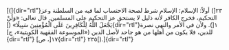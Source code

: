 [(]{dir="rtl"}٢٣[) أولاً: الإسلام؛ الإسلام شرط لصحة الاحتساب لما فيه من
السلطنة وعز التحكيم، فخرج الكافر لأنه ذليل لا يستحق عز التحكيم على
المسلمين. قال تعالى: «وَلَنْ يَجْعَلَ اللَّهُ لِلْكَافِرِينَ عَلَى الْمُؤْمِنِينَ سَبِيلًا»
(]{dir="rtl"}١[). ولأن في الأمر والنهي نصرة للدين، فلا يكون من أهلها من
هو جاحد لأصل الدين («الموسوعة الفقهية الكويتية»، ج]{dir="rtl"} ١٧[،
ص]{dir="rtl"} ٢٣٥[).]{dir="rtl"}
